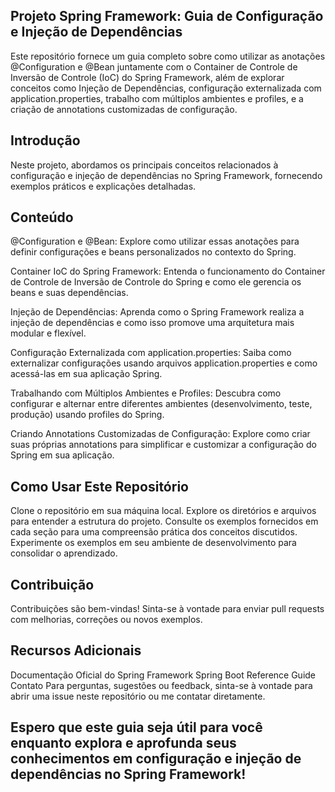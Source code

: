 ## Projeto Spring Framework: Guia de Configuração e Injeção de Dependências

Este repositório fornece um guia completo sobre como utilizar as anotações @Configuration e @Bean juntamente com o Container de Controle de Inversão de Controle (IoC) do Spring Framework, além de explorar conceitos como Injeção de Dependências, configuração externalizada com application.properties, trabalho com múltiplos ambientes e profiles, e a criação de annotations customizadas de configuração.

## Introdução
Neste projeto, abordamos os principais conceitos relacionados à configuração e injeção de dependências no Spring Framework, fornecendo exemplos práticos e explicações detalhadas.

## Conteúdo
@Configuration e @Bean: Explore como utilizar essas anotações para definir configurações e beans personalizados no contexto do Spring.

Container IoC do Spring Framework: Entenda o funcionamento do Container de Controle de Inversão de Controle do Spring e como ele gerencia os beans e suas dependências.

Injeção de Dependências: Aprenda como o Spring Framework realiza a injeção de dependências e como isso promove uma arquitetura mais modular e flexível.

Configuração Externalizada com application.properties: Saiba como externalizar configurações usando arquivos application.properties e como acessá-las em sua aplicação Spring.

Trabalhando com Múltiplos Ambientes e Profiles: Descubra como configurar e alternar entre diferentes ambientes (desenvolvimento, teste, produção) usando profiles do Spring.

Criando Annotations Customizadas de Configuração: Explore como criar suas próprias annotations para simplificar e customizar a configuração do Spring em sua aplicação.

## Como Usar Este Repositório
Clone o repositório em sua máquina local.
Explore os diretórios e arquivos para entender a estrutura do projeto.
Consulte os exemplos fornecidos em cada seção para uma compreensão prática dos conceitos discutidos.
Experimente os exemplos em seu ambiente de desenvolvimento para consolidar o aprendizado.
## Contribuição
Contribuições são bem-vindas! Sinta-se à vontade para enviar pull requests com melhorias, correções ou novos exemplos.

## Recursos Adicionais
Documentação Oficial do Spring Framework
Spring Boot Reference Guide
Contato
Para perguntas, sugestões ou feedback, sinta-se à vontade para abrir uma issue neste repositório ou me contatar diretamente.

## Espero que este guia seja útil para você enquanto explora e aprofunda seus conhecimentos em configuração e injeção de dependências no Spring Framework!
